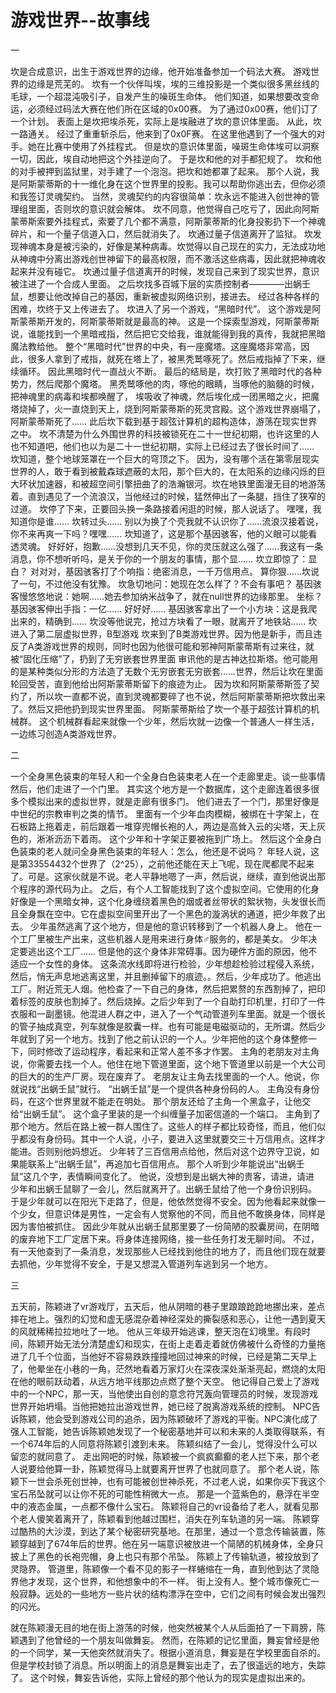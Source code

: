 # 游戏世界--故事线

一

坎是合成意识，出生于游戏世界的边缘，他开始准备参加一个码法大赛。 游戏世界的边缘是荒芜的。 坎有一个伙伴叫埃，埃的三维投影是一个类似很多黑丝线的毛球，一个超混沌吸引子，自发产生的噪斑生命体。 他们知道，如果想要改变命运，必须经过码法大赛在他们所在区域的0x00赛。 为了通过0x00赛，他们订了一个计划。 表面上是坎把埃杀死，实际上是埃融进了坎的意识体里面。 从此，坎一路通关。 经过了重重斩杀后，他来到了0x0F赛。 在这里他遇到了一个强大的对手。她在比赛中使用了外挂程式。 但是坎的意识体里面，噪斑生命体埃可以洞察一切，因此，埃自动地把这个外挂逆向了。 于是坎和他的对手都犯规了。 坎和他的对手被押到监狱里，对手建了一个泡泡。把坎和她都罩了起来。 那个人说，我是阿斯蒙蒂斯的十一维化身在这个世界里的投影。我可以帮助你逃出去，但你必须和我签订灵魂契约。 当然，灵魂契约的内容很简单：坎永远不能进入创世神的管理组里面，否则坎的意识就会解体。 坎不同意，他觉得自己吃亏了，因此向阿斯蒙蒂斯索要外挂程式，索要了几个都不满意，阿斯蒙蒂斯的化身投影扔下一个神魂碎片，和一个量子信道入口，然后就消失了。 坎通过量子信道离开了监狱。 坎发现神魂本身是被污染的，好像是某种病毒。坎觉得以自己现在的实力，无法成功地从神魂中分离出游戏创世神留下的最高权限，而不激活这些病毒，因此就把神魂收起来并没有碰它。 坎通过量子信道离开的时候，发现自己来到了现实世界，意识被注进了一个合成人里面。 之后坎找多百城下层的实质控制者————出蜗壬鼠，想要让他改掉自己的基因，重新被虚拟网络识别，接进去。 经过各种各样的困难，坎终于又上传进去了。 坎进入了另一个游戏，“黑暗时代”。 这个游戏是阿斯蒙蒂斯开发的，阿斯蒙蒂斯就是最高的神。 这是一个探索型游戏，阿斯蒙蒂斯说，谁能找到一个黑暗戒指，然后把它交给我，谁就能得到我的真传，我就把黑暗魔法教给他。 整个“黑暗时代”世界的中央，有一座魔塔。这座魔塔非常高，因此，很多人拿到了戒指，就死在塔上了，被黑秃鹫啄死了。然后戒指掉了下来，继续循环。 因此黑暗时代一直战火不断。 最后的结局是，坎打败了黑暗时代的各种势力，然后爬那个魔塔。 黑秃鹫啄他的肉，啄他的眼睛，当啄他的脑髓的时候，把神魂里的病毒和埃都唤醒了， 埃吸收了神魂，然后埃化成一团黑暗之火，把魔塔烧掉了，火一直烧到天上，烧到阿斯蒙蒂斯的死灵宫殿。这个游戏世界崩塌了，阿斯蒙蒂斯死了…… 此后坎下载到基于超弦计算机的超构造体，游荡在现实世界之中。 坎不清楚为什么外围世界的科技被锁死在二十一世纪初期，也许这里的人也不知道吧，他们也以为是二十一世纪初期，实际上已经过去了很长时间了…… 坎知道，整个地球笼罩在一个巨大的穹顶之下。 因为，没有哪个活在第零层现实世界的人，敢于看到被戴森球遮蔽的太阳，那个巨大的，在太阳系的边缘闪烁的巨大环状加速器，和被超空间引擎扭曲了的浩瀚银河。坎在地铁里面漫无目的地游荡着。直到遇见了一个流浪汉，当他经过的时候，猛然伸出了一条腿，挡住了狭窄的过道。 坎停了下来，正要回头换一条路接着闲逛的时候，那人说话了。 嘿嘿，我知道你是谁…… 坎转过头…… 别以为换了个壳我就不认识你了……流浪汉接着说，你不来再爽一下吗？嘿嘿…… 坎知道了，这是那个基因骇客，他的义眼可以能看透灵魂。 好好好，抱歉……没想到几天不见，你的灵压就这么强了……我这有一条消息，你不想听听吗，是关于你的一个朋友的事情，那个显…… 坎立即惊了：显白？ 对对对，基因骇客打了个响指：绝密消息，一千万信用点。 算你狠……坎说了一句，不过他没有犹豫。 坎急切地问：她现在怎么样了？不会有事吧？ 基因骇客慢悠悠地说：她啊……她去参加纳米战争了，就在null世界的边缘那里。 坐标？ 基因骇客伸出手指：一亿…… 好好好…… 基因骇客拿出了一个小方块：这是我爬出来的，精确到…… 坎没等他说完，抢过方块看了一眼，就离开了地铁站…… 坎进入了第二层虚拟世界，B型游戏 坎来到了B类游戏世界。因为他是新手，而且违反了A类游戏世界的规则，同时也因为他很可能和邪神阿斯蒙蒂斯有过来往，就被“固化压缩”了，扔到了无穷嵌套世界里面 审讯他的是古神达拉斯塔。他可能用的是某种类似分形的方法造了无数个无穷嵌套无穷嵌套……世界，然后让坎在里面轮回受苦，直到他给出阿斯蒙蒂斯留下的痕迹为止。 因为坎和阿斯蒙蒂斯签了契约了，所以坎一直都不说，直到灵魂都要碎了也不说，然后阿斯蒙蒂斯把坎救出来了。然后又把他扔到现实世界里面。 阿斯蒙蒂斯给了坎一个基于超弦计算机的机械群。 这个机械群看起来就像一个少年，然后坎就一边像一个普通人一样生活，一边练习创造A类游戏世界。

二

一个全身黑色装束的年轻人和一个全身白色装束老人在一个走廊里走。谈一些事情然后，他们走进了一个门里。 其实这个地方是一个数据库，这个走廊连着很多很多个模拟出来的虚拟世界，就是走廊有很多门。 他们进去了一个门，那里好像是中世纪的宗教审判之类的情节。 里面有一个少年血肉模糊，被绑在十字架上，在石板路上拖着走，前后跟着一堆穿兜帽长袍的人，两边是高耸入云的尖塔，天上灰色的，淅淅沥沥下着雨。 这个少年和十字架正要被拖到广场上。 然后这个全身白色装束的老人就问全身黑色装束的年轻人：怎么，他还是不说吗？ 年轻人说，这是第33554432个世界了（2^25），之前他还能在天上飞呢，现在爬都爬不起来了。可是。这家伙就是不说。老人平静地嗯了一声，然后说，继续，直到他说出那个程序的源代码为止。 之后，有个人工智能找到了这个虚拟空间。它使用的化身好像是一个黑暗女神，这个化身缠绕着黑色的烟或者丝带状的絮状物，头发很长而且全身飘在空中。它在虚拟空间里开出了一个黑色的漩涡状的通道，把少年救了出去。 少年虽然逃离了这个地方，但是他的意识转移到了一个机器人身上。 他在一个工厂里被生产出来，这些机器人是用来进行身体♂服务的，都是美女。 少年决定要逃出这个工厂…… 但是他的这个身体非常碍事。因为硬件方面的原因，他不适应一个女性的身体。 这条流水线即将进行检验，少年想趁检验过程侵入系统，然后，悄无声息地逃离这里，并且删掉留下的痕迹。。然后，少年成功了。他逃出工厂。附近荒无人烟。他检查了一下自己的身体，然后把累赘的东西割掉了，把印着标签的皮肤也割掉了。然后烧掉。之后少年到了一个自助打印机里，打印了一件衣服和一副墨镜。他混进人群之中，进入了一个气动管道列车里面。就是一个很长的管子抽成真空，列车就像是胶囊一样。也有可能是电磁驱动的，无所谓。然后少年就到了另一个地方。找到了他之前认识的一个人。少年把他的这个身体整修一下，同时修改了运动程序，看起来和正常人差不多才作罢。 主角的老朋友对主角说，你需要去找一个人。他住在地下管道里面，这个地下管道里以前是一个大公司的巨大的的生产厂房。现在废弃了。 老朋友让主角去找里面的一个人。他说，你就说找“出蜗壬鼠”就行。 “出蜗壬鼠”是一个提供各种身份码的人。 主角没有身份码，在这个世界里就不能走在明处。 那个朋友还给了主角一个黑盒子，让他交给“出蜗壬鼠”。 这个盒子里装的是一个纠缠量子加密信道的一个端口。 主角到了那个地方。然后在路上被一群人围住了。这些人的样子都比较奇怪，而且，他们似乎都没有身份码。其中一个人说，小子，要进入这里就要交三十万信用点。这样才能进。否则别他妈想近。 少年转了三百信用点给他，然后对这个边界守卫说，如果能联系上“出蜗壬鼠”，再追加七百信用点。 那个人听到少年能说出“出蜗壬鼠”这几个字，表情瞬间变化了。 他说，没想到是出蜗大神的贵客，请进，请进 少年和出蜗壬鼠聊了一会儿，然后就离开了。出蜗壬鼠给了他一个身份识别码。 于是少年就可以在阳光下走路了，但是，他依然觉得不安全。因为他看起来就像一个少女，但意识体是男性，一定会有人觉察他的不同，而且他不敢换身体，同样是因为害怕被抓住。 因此少年就从出蜗壬鼠那里要了一份简陋的胶囊房间，在阴暗的废弃地下工厂定居下来。将身体连接网络，接一些任务打发无聊时间。 不过，有一天他查到了一条消息，发现那些人已经找到他住的地方了，而且他们现在就要去抓他，少年觉得不安全，于是又想混入管道列车逃到另一个地方。

三

五天前，陈颖进了vr游戏厅，五天后，他从阴暗的巷子里踉踉跄跄地挪出来，差点摔在地上。强烈的幻觉和虚无感混杂着神经深处的撕裂感和恶心，让他一遇到夏天的风就稀稀拉拉地吐了一地。 他从三年级开始逃课，整天泡在幻境里。有段时间，陈颖开始无法分清楚虚幻和现实，在街上走着走着就仿佛被什么奇怪的力量拖进了几千个位面，当他好不容易跌跌撞撞地回过神来的时候，已经是第二天早上了，他晕坐在小巷的一角，茫然地看着万家灯火在深夜深处渐渐亮起，燃烧的太阳在他的眼前跃动着，从远方地平线那边点燃了整个天空。 他记得自己爱上了游戏中的一个NPC，那一天，当他使出自创的意念符咒轰向管理员的时候，发现游戏世界开始坍塌。当他把她拉出游戏世界，她已经了脱离游戏系统的控制。 NPC告诉陈颖，他会受到游戏公司的追杀，因为陈颖破坏了游戏的平衡。NPC演化成了强人工智能，她告诉陈颖她发现了一个秘密基地并可以和未来的人类取得联系，有一个674年后的人同意将陈颖引渡到未来。 陈颖纠结了一会儿，觉得没什么可以留恋的就同意了。 走出网吧的时候，陈颖被一个疯疯癫癫的老人拦下来，那个老人说要给他算一卦，陈颖觉得马上就要离开世界了也就同意了。 那个老人说，陈颖下一世会杀死创世神，也有可能被创世神杀死，不过老人说，如果你买下我这个宝石吊坠就可以让你不死的可能性稍微大一点。 那是一个蓝紫色的，悬浮在半空中的液态金属，一点都不像什么宝石。 陈颖将自己的vr设备给了老人，就看见那个老人傻笑着离开了，陈颖看到他越过围栏，消失在列车轨道的另一端。 陈颖穿过酷热的大沙漠，到达了某个秘密研究基地。在那里，通过一个意念传输装置，陈颖穿越到了674年后的世界。他在另一端意识被放进一个简陋的机械身体，全身只披上了黑色的长袍兜帽，身上也只有那个吊坠。 陈颖上了传输轨道，被投放到了灵隐界。 管道里，陈颖像一个看不见的影子一样蜷缩在一角，直到他到达了灵隐界他才发现，这个世界，和他想象中的不一样。 街上没有人。整个城市像死亡一般寂静。远处的一些地方一些片状的结构漂浮在空中，它们之间有时候会发出强烈的闪光。

就在陈颖漫无目的地在街上游荡的时候，他突然被某个人从后面拍了一下肩膀，陈颖遇到了他曾经的一个朋友叫做舞妄。 然而，在陈颖的记忆里面，舞妄曾经是他的一个同学，某一天他突然就消失了。根据小道消息，舞妄是在学校里面自杀的。但是学校封锁了消息。所以明面上的消息是舞妄出走了，去了很遥远的地方，失踪了。 这个时候，舞妄告诉他，实际上曾经的那个他认为的现实是虚拟出来的。

